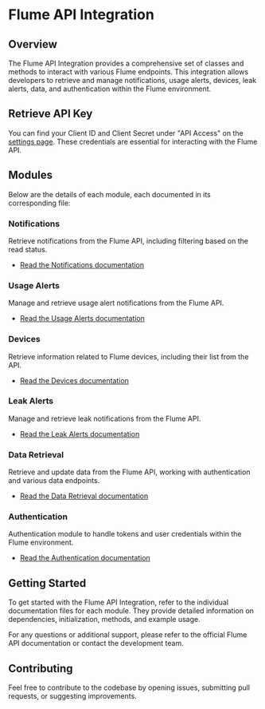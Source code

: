 # Flume API Integration
## Overview
The Flume API Integration provides a comprehensive set of classes and methods to interact with various Flume endpoints. This integration allows developers to retrieve and manage notifications, usage alerts, devices, leak alerts, data, and authentication within the Flume environment.

## Retrieve API Key
You can find your Client ID and Client Secret under "API Access" on the [settings page](https://portal.flumewater.com/settings). These credentials are essential for interacting with the Flume API.

## Modules
Below are the details of each module, each documented in its corresponding file:

### Notifications
Retrieve notifications from the Flume API, including filtering based on the read status.
- [Read the Notifications documentation](https://github.com/ChrisMandich/PyFlume/blob/master/docs/notifications.md)

### Usage Alerts
Manage and retrieve usage alert notifications from the Flume API.
- [Read the Usage Alerts documentation](https://github.com/ChrisMandich/PyFlume/blob/master/docs/usage.md)

### Devices
Retrieve information related to Flume devices, including their list from the API.
- [Read the Devices documentation](https://github.com/ChrisMandich/PyFlume/blob/master/docs/devices.md)

### Leak Alerts
Manage and retrieve leak notifications from the Flume API.
- [Read the Leak Alerts documentation](https://github.com/ChrisMandich/PyFlume/blob/master/docs/leak.md)

### Data Retrieval
Retrieve and update data from the Flume API, working with authentication and various data endpoints.
- [Read the Data Retrieval documentation](https://github.com/ChrisMandich/PyFlume/blob/master/docs/data.md)

### Authentication
Authentication module to handle tokens and user credentials within the Flume environment.
- [Read the Authentication documentation](https://github.com/ChrisMandich/PyFlume/blob/master/docs/auth.md)

## Getting Started
To get started with the Flume API Integration, refer to the individual documentation files for each module. They provide detailed information on dependencies, initialization, methods, and example usage.

For any questions or additional support, please refer to the official Flume API documentation or contact the development team.

## Contributing
Feel free to contribute to the codebase by opening issues, submitting pull requests, or suggesting improvements.
